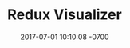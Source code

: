 ---
title: "Redux Visualizer"
description: A small tool that allows you to visualize the redux cycle. Built with React and Redux. Super Meta. Plus gifs. Built for React Riot hackathon.
layout: post
date: 2017-07-01 10:10:08 -0700
type: project
tools: false
category:  front-end react redux
tags: none
permalink: /projects/redux-visualizer
external_url: https://github.com/Hackbit/reactriot2017-oceanbeach
---